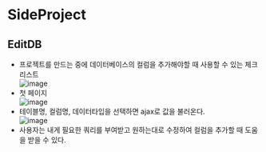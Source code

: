 # SideProject

## EditDB

- 프로젝트를 만드는 중에 데이터베이스의 컬럼을 추가해야할 때 사용할 수 있는 체크리스트 <br>
![image](https://user-images.githubusercontent.com/99929191/178167830-1d7b41f9-0704-4bf5-9912-46b7f843b0a3.png)<br>
- 첫 페이지<br>
![image](https://user-images.githubusercontent.com/99929191/178167907-692a5ed0-1a74-4603-a63e-cc6890901606.png)<br>
- 테이블명, 컬럼명, 데이터타입을 선택하면 ajax로 값을 불러온다.<br>
![image](https://user-images.githubusercontent.com/99929191/178167942-0616b257-8927-42d1-a460-4dc05ed0270a.png)<br>
- 사용자는 내게 필요한 쿼리를 부여받고 원하는대로 수정하여 컬럼을 추가할 때 도움을 받을 수 있다.
